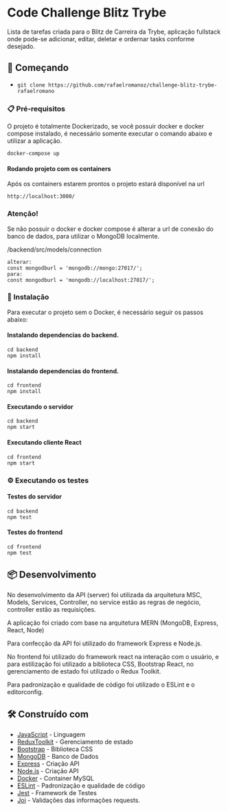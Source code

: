 # Code Challenge Blitz Trybe

Lista de tarefas criada para o Blitz de Carreira da Trybe, aplicação fullstack onde pode-se adicionar, editar, deletar e ordernar tasks conforme desejado.

## 🚀 Começando

- `git clone https://github.com/rafaelromanoz/challenge-blitz-trybe-rafaelromano`

### 📋 Pré-requisitos

O projeto é totalmente Dockerizado, se você possuir docker e docker compose instalado, é necessário somente executar o comando abaixo e utilizar a aplicação.

```
docker-compose up
```
#### Rodando projeto com os containers 

Após os containers estarem prontos o projeto estará disponível na url

```
http://localhost:3000/
```

### Atenção!

Se não possuir o docker e docker compose é alterar a url de conexão do banco de dados, para utilizar o MongoDB localmente.

/backend/src/models/connection
```
alterar:
const mongodburl = 'mongodb://mongo:27017/';
para:
const mongodburl = 'mongodb://localhost:27017/';
```

### 🔧 Instalação

Para executar o projeto sem o Docker, é necessário seguir os passos abaixo:

#### Instalando dependencias do backend.
```
cd backend
npm install
```
#### Instalando dependencias do frontend.
```
cd frontend
npm install
```
#### Executando o servidor

```
cd backend
npm start
```

#### Executando cliente React

```
cd frontend
npm start
```

### ⚙️ Executando os testes


#### Testes do servidor

```
cd backend
npm test
```

#### Testes do frontend

```
cd frontend
npm test
```


## 📦 Desenvolvimento

No desenvolvimento da API (server) foi utilizada da arquitetura MSC, Models, Services, Controller, no service estão as regras de negócio, controller estão as requisições.

A aplicação foi criado com base na arquitetura MERN (MongoDB, Express, React, Node)

Para confecção da API foi utilizado do framework Express e Node.js.

No frontend foi utilizado do framework react na interação com o usuário, e para estilização foi utilizado a biblioteca CSS, Bootstrap React, no gerenciamento de estado foi utilizado o Redux Toolkit.

Para padronização e qualidade de código foi utilizado o ESLint e o editorconfig.

## 🛠️ Construído com

* [JavaScript](javascript.com) - Linguagem
* [ReduxToolkit](https://redux-toolkit.js.org/) - Gerenciamento de estado
* [Bootstrap](https://react-bootstrap.github.io/) - Biblioteca CSS
* [MongoDB](https://www.mongodb.com/) - Banco de Dados
* [Express](https://expressjs.com/pt-br/) - Criação API
* [Node.js](https://nodejs.org/en/) - Criação API
* [Docker](https://nodejs.org/en/) - Container MySQL
* [ESLint](https://eslint.org/) - Padronização e qualidade de código
* [Jest](https://jestjs.io/pt-BR/) - Framework de Testes
* [Joi](https://joi.dev/api/?v=17.6.0) - Validações das informações requests.
